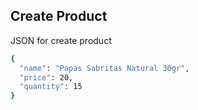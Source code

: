 ## Create Product
JSON for create product
```bash
{
  "name": "Papas Sabritas Natural 30gr",
  "price": 20,
  "quantity": 15
}
```